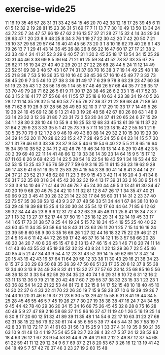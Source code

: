# exercise-wide25
11
16
19
35
46
57
28
31
31
33
42
54
15
46
20
70
42
38
12
18
17
25
39
45
6
11
61
5
12
32
2
19
28
81
15
23
36
31
51
69
17
7
11
13
7
7
30
10
49
13
50
13
34
24
43
72
20
7
34
47
57
66
19
47
62
2
16
13
57
37
21
28
27
15
32
4
14
34
29
34
28
63
47
1
20
23
8
9
48
25
8
34
3
76
1
19
27
22
30
42
20
7
42
20
50
7
21
78
10
37
29
58
29
57
64
16
40
41
45
56
73
20
3
1
8
10
18
62
79
40
26
6
1
43
79
26
13
7
1
29
41
43
14
36
45
26
88
26
8
66
22
16
47
60
17
27
17
21
38
2
23
33
48
4
24
41
21
52
3
29
6
40
57
31
1
30
2
45
25
18
17
13
54
34
15
25
29
30
31
44
46
3
38
69
8
5
36
64
71
21
61
25
59
34
41
52
78
87
33
35
67
25
26
62
71
16
19
24
27
40
40
2
29
20
21
27
22
28
68
28
44
5
24
11
12
14
49
23
52
51
69
39
3
48
57
43
1
67
74
31
37
68
70
16
38
3
7
19
14
49
25
48
1
18
25
21
8
38
7
53
5
16
36
35
13
10
16
40
38
45
36
57
16
10
45
49
77
3
32
73
38
45
20
9
7
3
5
46
10
27
38
3
36
31
49
17
7
6
29
9
78
8
63
29
23
47
60
36
51
19
23
35
43
1
2
28
56
18
65
1
14
55
57
48
46
26
57
68
44
35
77
28
35
17
33
70
49
79
28
71
62
26
5
61
9
71
30
17
28
38
46
26
6
2
33
1
15
41
7
52
33
66
3
15
2
16
41
77
27
55
66
44
11
55
57
25
18
6
10
63
4
23
38
34
19
40
5
26
28
12
11
14
35
28
32
5
14
60
53
77
65
79
27
36
37
21
22
89
68
48
71
88
50
58
71
62
8
19
26
9
37
28
56
26
49
80
52
10
3
7
17
29
10
33
17
7
14
49
5
26
19
38
24
19
45
69
12
38
9
13
21
40
3
19
26
48
58
42
67
80
26
60
63
1
48
9
33
14
23
32
3
12
36
31
80
7
23
31
72
3
53
20
34
37
41
20
65
24
6
37
15
29
34
1
1
28
30
3
28
10
46
10
55
9
4
16
25
53
12
68
33
45
13
61
39
16
11
37
22
31
64
2
29
9
23
3
33
35
5
1
41
25
73
79
5
7
11
16
23
18
15
42
2
55
16
1
21
9
30
5
35
70
79
9
12
1
72
8
9
46
19
49
43
80
88
14
29
32
2
10
15
30
19
29
30
34
39
14
52
20
11
70
28
62
23
15
2
47
7
28
49
5
24
55
8
64
23
14
15
5
7
30
37
1
31
79
46
61
3
33
36
23
37
9
53
5
44
6
19
54
6
40
22
5
5
21
8
65
16
64
15
34
39
10
38
52
2
34
71
2
42
46
76
19
46
34
10
13
14
4
8
29
10
48
42
3
5
30
2
39
69
40
22
11
14
41
48
66
12
19
33
36
14
39
23
14
64
15
9
5
15
17
12
87
11
63
6
26
9
69
42
23
14
22
5
28
54
16
22
54
18
43
59
1
34
16
53
44
52
52
53
15
15
25
43
7
65
76
59
27
7
59
6
9
3
16
25
11
61
15
26
23
19
62
9
28
49
17
43
9
41
6
51
16
35
11
25
83
29
4
15
54
3
38
30
41
14
8
41
3
44
14
27
24
37
21
23
52
21
7
48
62
80
11
23
3
65
9
15
43
3
42
11
4
16
20
4
3
41
34
8
56
31
7
32
35
60
31
8
34
45
42
30
32
32
19
4
13
17
39
31
33
2
16
30
9
51
4
1
2
33
3
8
14
10
46
7
1
41
44
20
46
78
7
45
24
30
44
49
5
3
13
41
61
30
34
47
40
20
19
9
68
20
46
75
24
42
10
1
11
32
81
12
8
47
26
17
1
34
35
47
40
21
50
66
9
23
3
45
41
30
28
32
21
14
22
33
17
84
55
60
31
1
14
31
2
23
37
40
22
73
57
35
38
39
53
12
43
9
3
27
37
48
56
33
51
34
44
1
67
84
38
10
10
8
53
29
48
19
39
88
15
25
4
13
30
30
34
35
54
12
17
60
44
64
71
85
6
12
62
39
32
34
44
45
23
8
9
6
12
31
72
4
32
63
29
45
48
11
1
25
8
41
18
34
7
8
7
27
1
13
32
13
27
37
52
17
44
37
50
19
1
25
18
12
29
31
4
32
14
19
45
33
17
44
1
65
17
73
31
38
57
8
25
44
19
24
5
15
72
18
34
45
4
19
55
25
40
40
22
43
60
45
11
34
35
50
58
64
14
8
43
31
23
63
26
11
20
1
25
7
15
14
16
16
24
23
39
59
8
60
58
9
30
3
35
16
66
26
1
27
32
44
16
18
32
75
22
29
46
21
21
21
4
5
16
4
6
11
42
44
72
26
59
17
42
46
37
16
14
12
1
15
3
57
58
66
20
28
48
20
34
20
7
40
8
26
45
15
47
8
2
13
13
47
46
15
4
23
1
49
71
8
20
74
11
14
1
41
43
46
43
55
32
45
19
38
52
32
22
43
8
24
1
22
13
29
36
7
22
5
45
46
40
85
4
5
21
47
34
43
9
54
4
12
23
31
43
52
39
14
15
59
62
69
17
3
42
14
20
15
43
19
42
43
16
57
64
11
64
20
58
12
33
38
11
30
43
29
16
21
38
34
23
8
15
37
2
30
29
63
50
68
35
36
39
47
50
66
51
23
17
35
20
8
12
37
8
55
38
12
34
40
3
13
9
24
49
28
8
32
41
1
13
32
27
27
57
62
23
14
25
68
85
16
5
56
48
36
18
31
3
33
54
82
59
29
34
35
23
40
74
1
6
29
31
8
10
72
6
31
12
16
2
33
11
13
13
36
9
79
21
18
20
42
48
7
60
7
29
55
37
38
33
23
15
33
1
23
23
1
63
36
82
54
14
22
21
22
53
44
81
72
8
32
15
8
14
17
52
15
48
10
18
40
45
10
14
30
22
37
6
4
33
22
41
70
22
26
30
19
7
15
9
58
28
37
10
6
19
39
49
26
7
24
43
10
20
31
46
6
16
37
21
23
6
30
5
13
29
42
15
58
6
31
8
41
19
44
34
5
25
28
45
46
55
46
5
7
45
19
26
27
7
30
27
19
35
38
38
47
16
24
7
24
34
58
9
45
44
42
78
40
29
36
20
34
15
34
16
69
75
26
45
45
32
8
28
8
75
16
28
40
49
5
9
27
47
89
2
16
58
68
37
11
5
86
16
37
47
11
19
40
1
26
5
16
19
25
14
6
30
8
17
20
60
12
51
32
41
89
39
11
35
48
1
14
54
6
22
17
10
63
31
23
27
68
62
31
38
15
22
56
79
62
30
61
74
4
55
6
56
5
39
77
44
5
44
31
36
7
58
19
7
42
8
33
11
13
72
17
31
41
61
63
31
56
13
15
25
9
1
33
37
4
31
19
35
9
50
21
36
63
10
9
41
48
13
4
1
19
75
54
65
58
23
7
23
38
4
32
47
5
37
24
12
28
52
83
18
4
63
26
12
1
67
23
9
54
53
81
44
6
78
46
21
63
2
12
2
49
87
12
37
54
68
61
22
59
41
11
12
29
12
34
9
6
7
69
37
2
21
8
20
53
67
3
26
16
12
13
19
41
42
84
18
49
5
7
57
42
76
37
46
3
23
27
19
2
60
15
48
